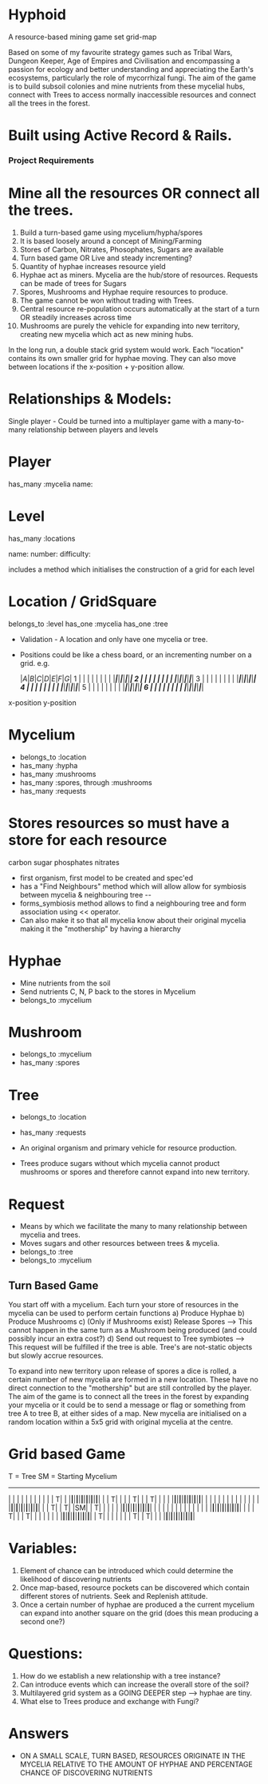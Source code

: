 # Hyphoid

A resource-based mining game set grid-map

Based on some of my favourite strategy games such as Tribal Wars, Dungeon Keeper, Age of Empires and Civilisation and encompassing a
passion for ecology and better understanding and appreciating the Earth's ecosystems, particularly the role of mycorrhizal
fungi. The aim of the game is to build subsoil colonies and mine nutrients from these mycelial hubs, connect with Trees to
access normally inaccessible resources and connect all the trees in the forest.

# Built using Active Record &amp; Rails.


### Project Requirements ###

# Mine all the resources OR connect all the trees.

1. Build a turn-based game using mycelium/hypha/spores
2. It is based loosely around a concept of Mining/Farming
3. Stores of Carbon, Nitrates, Phosophates, Sugars are available
4. Turn based game OR Live and steady incrementing?
5. Quantity of hyphae increases resource yield
6. Hyphae act as miners. Mycelia are the hub/store of resources. Requests can be made of trees for Sugars
7. Spores, Mushrooms and Hyphae require resources to produce.
8. The game cannot be won without trading with Trees.
9. Central resource re-population occurs automatically at the start of a turn OR steadily increases across time
10. Mushrooms are purely the vehicle for expanding into new territory, creating new mycelia which act as new mining hubs.

In the long run, a double stack grid system would work. Each "location" contains its own smaller grid for hyphae moving. They can also move between locations if the x-position + y-position allow.

# Relationships & Models:

Single player - Could be turned into a multiplayer game with a many-to-many relationship between players and levels

# Player
has_many :mycelia
name:

# Level
has_many :locations

name:
number:
difficulty:

includes a method which initialises the construction of a grid for each level

# Location / GridSquare
belongs_to :level
has_one :mycelia
has_one :tree

- Validation - A location and only have one mycelia or tree.
- Positions could be like a chess board, or an incrementing number on a grid. e.g.

  |_A_|_B_|_C_|_D_|_E_|_F_|_G_|
1 |   |   |   |   |   |   |   |
  |___|___|___|___|___|___|___|
2 |   |   |   |   |   |   |   |
  |___|___|___|___|___|___|___|
3 |   |   |   |   |   |   |   |
  |___|___|___|___|___|___|___|
4 |   |   |   |   |   |   |   |
  |___|___|___|___|___|___|___|
5 |   |   |   |   |   |   |   |
  |___|___|___|___|___|___|___|
6 |   |   |   |   |   |   |   |
  |___|___|___|___|___|___|___|

x-position
y-position

# Mycelium
- belongs_to :location
- has_many :hypha
- has_many :mushrooms
- has_many :spores, through :mushrooms
- has_many :requests

# Stores resources so must have a store for each resource

carbon sugar phosphates nitrates

- first organism, first model to be created and spec'ed
- has a "Find Neighbours" method which will allow allow for symbiosis between mycelia & neighbouring tree --
- forms_symbiosis method allows to find a neighbouring tree and form association using << operator.
- Can also make it so that all mycelia know about their original mycelia making it the "mothership" by having a hierarchy

# Hyphae
- Mine nutrients from the soil
- Send nutrients C, N, P back to the stores in Mycelium
- belongs_to :mycelium

# Mushroom
- belongs_to :mycelium
- has_many :spores

# Tree
- belongs_to :location
- has_many :requests

- An original organism and primary vehicle for resource production.
- Trees produce sugars without which mycelia cannot product mushrooms or spores and therefore cannot expand into new territory.

# Request
- Means by which we facilitate the many to many relationship between mycelia and trees.
- Moves sugars and other resources between trees & mycelia.
- belongs_to :tree
- belongs_to :mycelium

## Turn Based Game ##
You start off with a mycelium. Each turn your store of resources in the mycelia can be used to perform certain functions
a) Produce Hyphae
b) Produce Mushrooms
c) (Only if Mushrooms exist) Release Spores --> This cannot happen in the same turn as a Mushroom being produced (and could possibly incur an extra cost?)
d) Send out request to Tree symbiotes --> This request will be fulfilled if the tree is able. Tree's are not-static objects but slowly accrue resources.

To expand into new territory upon release of spores a dice is rolled, a certain number of new mycelia are formed in a new location. These have no direct connection to the "mothership" but are still controlled by the player. The aim of the game is to connect all the trees in the forest by expanding your mycelia or it could be to send a message or flag or something from tree A to tree B, at either sides of a map. New mycelia are initialised on a random location within a 5x5 grid with original mycelia at the centre.

# Grid based Game

T = Tree
SM = Starting Mycelium
_____________________________________
|  |  |  |  |  |  |  |  |  |  | T|  |
|__|__|__|__|__|__|__|__|__|__|__|__|
|  | T|  |  |  | T|  |  | T|  |  |  |
|__|__|__|__|__|__|__|__|__|__|__|__|
|  |  |  |  |  |  |  |  |  |  |  |  |
|__|__|__|__|__|__|__|__|__|__|__|__|
|  | T|  | T|  |SM|  | T|  |  |  |  |
|__|__|__|__|__|__|__|__|__|__|__|__|
|  |  |  |  |  |  |  |  |  |  |  |  |
|__|__|__|__|__|__|__|__|__|__|__|__|
|  |  | T|  |  | T|  |  |  |  |  |  |
|__|__|__|__|__|__|__|__|__|__|__|__|
| T|  |  |  |  |  |  | T|  | T|  |  |
|__|__|__|__|__|__|__|__|__|__|__|__|


# Variables:

1. Element of chance can be introduced which could determine the likelihood of discovering nutrients
2. Once map-based, resource pockets can be discovered which contain different stores of nutrients. Seek and Replenish attitude.
3. Once a certain number of hyphae are produced a the current mycelium can expand into another square on the grid (does this mean producing a second one?)

# Questions:

1. How do we establish a new relationship with a tree instance?
2. Can introduce events which can increase the overall store of the soil?
3. Multilayered grid system as a GOING DEEPER step --> hyphae are tiny.
4. What else to Trees produce and exchange with Fungi?

# Answers

- ON A SMALL SCALE, TURN BASED, RESOURCES ORIGINATE IN THE MYCELIA RELATIVE TO THE AMOUNT OF HYPHAE AND PERCENTAGE CHANCE OF DISCOVERING NUTRIENTS
